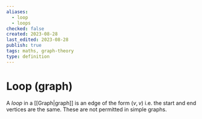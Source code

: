 ```yaml
---
aliases:
  - loop
  - loops
checked: false
created: 2023-08-28
last_edited: 2023-08-28
publish: true
tags: maths, graph-theory
type: definition
---
```

# Loop (graph)

A *loop* in a [[Graph|graph]] is an edge of the form $(v,v)$ i.e. the start and end vertices are the same. These are not permitted in simple graphs.

